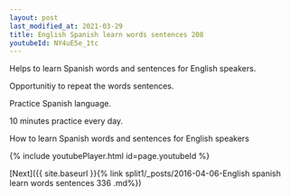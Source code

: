 ```yaml
---
layout: post
last_modified_at: 2021-03-29
title: English Spanish learn words sentences 208 
youtubeId: NY4uE5e_1tc
---
```

 
 
Helps to learn Spanish words and sentences for English speakers.

Opportunitiy to repeat the words sentences. 

Practice Spanish language. 
 
10 minutes practice every day. 
 
How to learn Spanish words and sentences for English speakers 
 
{% include youtubePlayer.html id=page.youtubeId %}
 
 
[Next]({{ site.baseurl }}{% link  split1/_posts/2016-04-06-English spanish learn words sentences 336 .md%})
 

